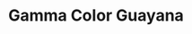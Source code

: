 ---
title: "Gamma Color Guayana"
url: /ciudad-guayana-puerto-ordaz/gamma-color-guayana/
shop: pintura
---